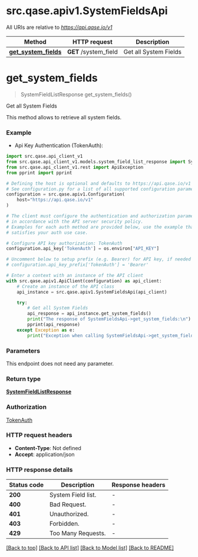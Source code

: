 # src.qase.apiv1.SystemFieldsApi

All URIs are relative to *https://api.qase.io/v1*

Method | HTTP request | Description
------------- | ------------- | -------------
[**get_system_fields**](SystemFieldsApi.md#get_system_fields) | **GET** /system_field | Get all System Fields


# **get_system_fields**
> SystemFieldListResponse get_system_fields()

Get all System Fields

This method allows to retrieve all system fields. 

### Example

* Api Key Authentication (TokenAuth):

```python
import src.qase.api_client_v1
from src.qase.api_client_v1.models.system_field_list_response import SystemFieldListResponse
from src.qase.api_client_v1.rest import ApiException
from pprint import pprint

# Defining the host is optional and defaults to https://api.qase.io/v1
# See configuration.py for a list of all supported configuration parameters.
configuration = src.qase.apiv1.Configuration(
    host="https://api.qase.io/v1"
)

# The client must configure the authentication and authorization parameters
# in accordance with the API server security policy.
# Examples for each auth method are provided below, use the example that
# satisfies your auth use case.

# Configure API key authorization: TokenAuth
configuration.api_key['TokenAuth'] = os.environ["API_KEY"]

# Uncomment below to setup prefix (e.g. Bearer) for API key, if needed
# configuration.api_key_prefix['TokenAuth'] = 'Bearer'

# Enter a context with an instance of the API client
with src.qase.apiv1.ApiClient(configuration) as api_client:
    # Create an instance of the API class
    api_instance = src.qase.apiv1.SystemFieldsApi(api_client)

    try:
        # Get all System Fields
        api_response = api_instance.get_system_fields()
        print("The response of SystemFieldsApi->get_system_fields:\n")
        pprint(api_response)
    except Exception as e:
        print("Exception when calling SystemFieldsApi->get_system_fields: %s\n" % e)
```



### Parameters

This endpoint does not need any parameter.

### Return type

[**SystemFieldListResponse**](SystemFieldListResponse.md)

### Authorization

[TokenAuth](../README.md#TokenAuth)

### HTTP request headers

 - **Content-Type**: Not defined
 - **Accept**: application/json

### HTTP response details

| Status code | Description | Response headers |
|-------------|-------------|------------------|
**200** | System Field list. |  -  |
**400** | Bad Request. |  -  |
**401** | Unauthorized. |  -  |
**403** | Forbidden. |  -  |
**429** | Too Many Requests. |  -  |

[[Back to top]](#) [[Back to API list]](../README.md#documentation-for-api-endpoints) [[Back to Model list]](../README.md#documentation-for-models) [[Back to README]](../README.md)

